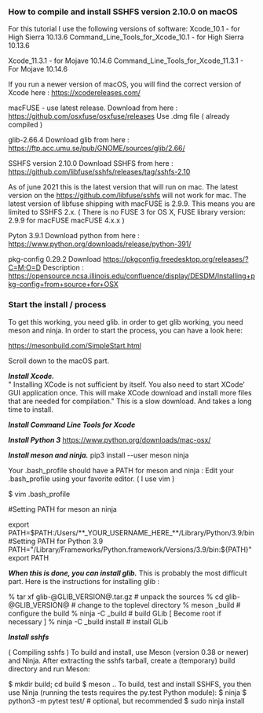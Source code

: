 ### How to compile and install SSHFS version 2.10.0 on macOS


For this tutorial I use the following versions of software:
Xcode_10.1  - for High Sierra  10.13.6
Command_Line_Tools_for_Xcode_10.1  - for High Sierra 10.13.6

Xcode_11.3.1 - for Mojave 10.14.6
Command_Line_Tools_for_Xcode_11.3.1 - For Mojave 10.14.6

If you run a newer version of macOS, you will find the correct version of Xcode here :
https://xcodereleases.com/

macFUSE - use latest release. Download from here :
https://github.com/osxfuse/osxfuse/releases
Use .dmg file ( already compiled )

glib-2.66.4
Download glib from here :
https://ftp.acc.umu.se/pub/GNOME/sources/glib/2.66/

SSHFS version 2.10.0
Download SSHFS from here :
https://github.com/libfuse/sshfs/releases/tag/sshfs-2.10

As of june 2021 this is the latest version that will run on mac.
The latest version on the https://github.com/libfuse/sshfs will not work for mac.
The latest version of libfuse shipping with macFUSE is 2.9.9. This means you are limited to SSHFS 2.x.
( There is no FUSE 3 for OS X, FUSE library version: 2.9.9 for macFUSE macFUSE 4.x.x )

Pyton 3.9.1
Download python from here :
https://www.python.org/downloads/release/python-391/

pkg-config 0.29.2
Download
https://pkgconfig.freedesktop.org/releases/?C=M;O=D
Description :
https://opensource.ncsa.illinois.edu/confluence/display/DESDM/Installing+pkg-config+from+source+for+OSX


### Start the install / process

To get this working, you need glib.
in order to get glib working,
you need meson and ninja.
In order to start the process, you can have a look here:

https://mesonbuild.com/SimpleStart.html

Scroll down to the macOS part.

_**Install Xcode.**_  
" Installing XCode is not sufficient by itself. You also need to start XCode' GUI application once. This will make XCode download and install more files that are needed for compilation."
This is a slow download. And takes a long time to install.

_**Install Command Line Tools for Xcode**_

_**Install Python 3**_
https://www.python.org/downloads/mac-osx/

_**Install meson and ninja.**_
pip3 install --user meson ninja

Your  .bash_profile should have a PATH for meson and ninja :
Edit your .bash_profile using your favorite editor. 
( I use vim )

$ vim .bash_profile

#Setting PATH for meson an ninja

export PATH=$PATH:/Users/**_YOUR_USERNAME_HERE_**/Library/Python/3.9/bin
#Setting PATH for Python 3.9
PATH="/Library/Frameworks/Python.framework/Versions/3.9/bin:${PATH}"
export PATH

_**When this is done, you can install glib.**_
This is probably the most difficult part.
Here is the instructions for installing glib :

% tar xf glib-@GLIB_VERSION@.tar.gz # unpack the sources
% cd glib-@GLIB_VERSION@                    # change to the toplevel directory
% meson _build                                 # configure the build
% ninja -C _build                              # build GLib
[ Become root if necessary ]
% ninja -C _build install                 # install GLib


**_Install sshfs_** 

( Compiling sshfs )
To build and install, use Meson (version 0.38 or newer) and Ninja. After extracting the sshfs tarball, create a (temporary) build directory and run Meson:

$ mkdir build; cd build
$ meson ..
To build, test and install SSHFS, you then use Ninja (running the tests requires the py.test Python module):
$ ninja
$ python3 -m pytest test/    # optional, but recommended
$ sudo ninja install
